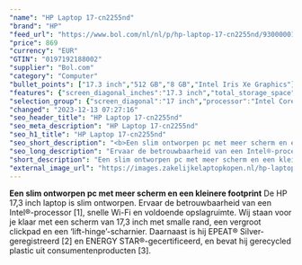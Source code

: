 ```yaml
---
"name": "HP Laptop 17-cn2255nd"
"brand": "HP"
"feed_url": "https://www.bol.com/nl/nl/p/hp-laptop-17-cn2255nd/9300000128470035"
"price": 869
"currency": "EUR"
"GTIN": "0197192188002"
"supplier": "Bol.com"
"category": "Computer"
"bullet_points": ["17.3 inch","512 GB","8 GB","Intel Iris Xe Graphics"]
"features": {"screen_diagonal_inches":"17.3 inch","total_storage_space":"512 GB","memory_size":"8 GB","graphics_card":"Intel Iris Xe Graphics"}
"selection_group": {"screen_diagonal":"17 inch","processor":"Intel Core i5","changed_price_past_3_days":false}
"changed": "2023-12-13 07:27:16"
"seo_header_title": "HP Laptop 17-cn2255nd"
"seo_meta_description": "HP Laptop 17-cn2255nd"
"seo_h1_title": "HP Laptop 17-cn2255nd"
"seo_short_description": "<b>Een slim ontworpen pc met meer scherm en een kleinere footprint</b> De HP 17,3 inch laptop is slim ontworpen."
"seo_long_description": "Ervaar de betrouwbaarheid van een Intel®-processor [1], snelle Wi-Fi en voldoende opslagruimte. Wij staan voor je klaar met een scherm van 17,3 inch met smalle rand, een vergroot clickpad en een ‘lift-hinge’-scharnier. Daarnaast is hij EPEAT® Silver-geregistreerd [2] en ENERGY STAR®-gecertificeerd, en bevat hij gerecycled plastic uit consumentenproducten [3]."
"short_description": "Een slim ontworpen pc met meer scherm en een kleinere footprint De HP 17,3 inch laptop is slim ontworpen. Ervaar de betrouwbaarheid van een Intel®-processor [1], snelle Wi-Fi en voldoende opslagruimte. Wij staan voor je klaar met een scherm van 17,3 inch met smalle rand, een vergroot clickpad en een ‘lift-hinge’-scharnier. Daarnaast is hij EPEAT® Silver-geregistreerd [2] en ENERGY STAR®-gecertificeerd, en bevat hij gerecycled plastic uit consumentenproducten [3]."
"external_image_url": "https://images.zakelijkelaptopkopen.nl/hp-laptop-17-cn2255nd.webp"
---
```


<b>Een slim ontworpen pc met meer scherm en een kleinere footprint</b> De HP 17,3 inch laptop is slim ontworpen. Ervaar de betrouwbaarheid van een Intel®-processor [1], snelle Wi-Fi en voldoende opslagruimte. Wij staan voor je klaar met een scherm van 17,3 inch met smalle rand, een vergroot clickpad en een ‘lift-hinge’-scharnier. Daarnaast is hij EPEAT® Silver-geregistreerd [2] en ENERGY STAR®-gecertificeerd, en bevat hij gerecycled plastic uit consumentenproducten [3].